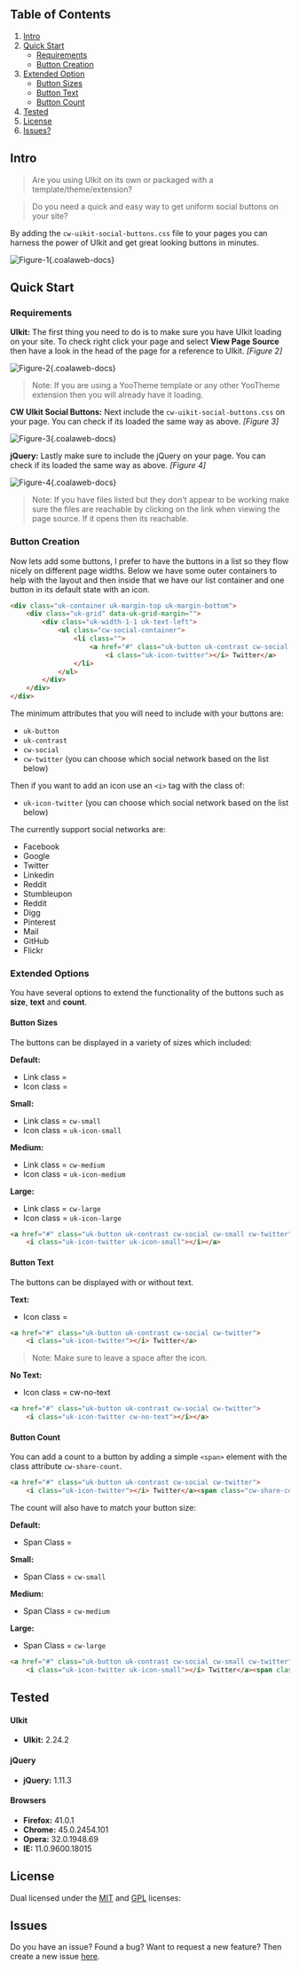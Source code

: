 ## Table of Contents

1.  [Intro](#intro)
2.  [Quick Start](#qstart)
    -   [Requirements](#qstart-req)
    -   [Button Creation](#qstart-btn)
3.  [Extended Option](#options)
    -   [Button Sizes](#opt-size)
    -   [Button Text](#opt-text)
    -   [Button Count](#opt-count)
4.  [Tested](#tested)
5.  [License](#license)
6.  [Issues?](#issues)

## <a name="intro"></a>Intro

> Are you using UIkit on its own or packaged with a template/theme/extension?
 
> Do you need a quick and easy way to get uniform social buttons on your site? 

By adding the `cw-uikit-social-buttons.css` file to your pages you can harness the power of UIkit and get great looking buttons in minutes.

![Figure-1](http://cdn.coalaweb.com/images/github/uikit/cw-uikit-social/button-examples.png "Figure-1"){.coalaweb-docs}

## <a name="qstart"></a>Quick Start

### <a name="qstart-req"></a>Requirements

**UIkit:** The first thing you need to do is to make sure you have UIkit loading on your site. To check right click your page and select **View Page Source** then have a look in the head of the page for a reference to UIkit. *\[Figure 2\]*

![Figure-2](http://cdn.coalaweb.com/images/github/uikit/cw-uikit-social/include-uikit.png "Figure-2"){.coalaweb-docs}

>  Note: If you are using a YooTheme template or any other YooTheme extension then you will already have it loading.

**CW UIkit Social Buttons:** Next include the `cw-uikit-social-buttons.css` on your page. You can check if its loaded the same way as above. *\[Figure 3\]*

![Figure-3](http://cdn.coalaweb.com/images/github/uikit/cw-uikit-social/include-social-css.png "Figure-3"){.coalaweb-docs}

**jQuery:** Lastly make sure to include the jQuery on your page. You can check if its loaded the same way as above. *\[Figure 4\]*

![Figure-4](http://cdn.coalaweb.com/images/github/uikit/cw-uikit-social/include-jquery.png "Figure-4"){.coalaweb-docs}

> Note: If you have files listed but they don't appear to be working make sure the files are reachable by clicking on the link when viewing the page source. If it opens then its reachable.

### <a name="qstart-btn"></a>Button Creation

Now lets add some buttons, I prefer to have the buttons in a list so they flow nicely on different page widths. Below we have some outer containers to help with the layout and then inside that we have our list container and one button in its default state with an icon.

```html
<div class="uk-container uk-margin-top uk-margin-bottom">
    <div class="uk-grid" data-uk-grid-margin="">
        <div class="uk-width-1-1 uk-text-left">
            <ul class="cw-social-container">
                <li class="">
                    <a href="#" class="uk-button uk-contrast cw-social cw-twitter">
                        <i class="uk-icon-twitter"></i> Twitter</a>
                </li>
            </ul>
        </div>
    </div>
</div>
```

The minimum attributes that you will need to include with your buttons are:

- `uk-button`
- `uk-contrast`
- `cw-social`
- `cw-twitter` (you can choose which social network based on the list below)

Then if you want to add an icon use an `<i>` tag with the class of:

- `uk-icon-twitter` (you can choose which social network based on the list below)

The currently support social networks are:

- Facebook
- Google
- Twitter
- Linkedin
- Reddit
- Stumbleupon
- Reddit
- Digg
- Pinterest
- Mail
- GitHub
- Flickr

### <a name="options"></a>Extended Options

You have several options to extend the functionality of the buttons such as **size**, **text** and **count**.

#### <a name="opt-size"></a>Button Sizes

The buttons can be displayed in a variety of sizes which included:

**Default:** 
- Link class = 
- Icon class = 

**Small:** 
- Link class = `cw-small`
- Icon class = `uk-icon-small`

**Medium:** 
- Link class = `cw-medium`
- Icon class = `uk-icon-medium`

**Large:** 
- Link class = `cw-large` 
- Icon class = `uk-icon-large`

```html
<a href="#" class="uk-button uk-contrast cw-social cw-small cw-twitter">
    <i class="uk-icon-twitter uk-icon-small"></i></a>
```

#### <a name="opt-text"></a>Button Text

The buttons can be displayed with or without text.

**Text:** 
- Icon class = 

```html
<a href="#" class="uk-button uk-contrast cw-social cw-twitter">
    <i class="uk-icon-twitter"></i> Twitter</a>
```

> Note: Make sure to leave a space after the icon.

**No Text:** 
- Icon class = cw-no-text

```html
<a href="#" class="uk-button uk-contrast cw-social cw-twitter">
    <i class="uk-icon-twitter cw-no-text"></i></a>
```

#### <a name="opt-count"></a>Button Count

You can add a count to a button by adding a simple `<span>` element with the class attribute `cw-share-count`.

```html
<a href="#" class="uk-button uk-contrast cw-social cw-twitter">
    <i class="uk-icon-twitter"></i> Twitter</a><span class="cw-share-count">313</span>
```

The count will also have to match your button size:

**Default:**
- Span Class = 

**Small:**
- Span Class = `cw-small`
 
**Medium:**
- Span Class = `cw-medium`
 
**Large:**
- Span Class = `cw-large`

```html
<a href="#" class="uk-button uk-contrast cw-social cw-small cw-twitter">
    <i class="uk-icon-twitter uk-icon-small"></i> Twitter</a><span class="cw-share-count cw-small">313</span> 
```

## <a name="tested"></a>Tested

#### UIkit
-   **UIkit:** 2.24.2

#### jQuery
-   **jQuery:** 1.11.3

#### Browsers
-   **Firefox:** 41.0.1
-   **Chrome:** 45.0.2454.101
-   **Opera:** 32.0.1948.69
-   **IE:** 11.0.9600.18015

## <a name="license"></a>License

Dual licensed under the [MIT](http://www.opensource.org/licenses/mit-license.php) and [GPL](http://www.gnu.org/licenses/gpl.html) licenses:

## <a name="issues"></a>Issues

Do you have an issue? Found a bug? Want to request a new feature? Then create a new issue [here](https://github.com/CoalaWeb/cw-uikit-social-buttons/issues).
